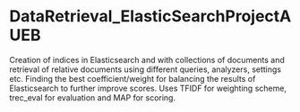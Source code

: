 # DataRetrieval_ElasticSearchProjectAUEB

Creation of indices in Elasticsearch and with collections of documents and retrieval of relative documents using different queries, analyzers, settings etc. Finding the best coefficient/weight for balancing the results of Elasticsearch to further improve scores. Uses TFIDF for weighting scheme, trec_eval for evaluation and MAP for scoring.
